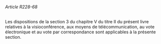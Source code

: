 ###### Article R228-68

Les dispositions de la section 3 du chapitre V du titre II du présent livre relatives à la visioconférence, aux moyens de télécommunication, au vote électronique et au vote par correspondance sont applicables à la présente section.

